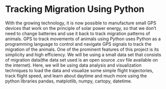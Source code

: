 # Tracking Migration Using Python

With the growing technology, it is now possible to manufacture small GPS devices that work on the principle of solar power energy, 
so that we don’t need to change batteries and use it back to track migration patterns of animals. 
GPS to track movements of animals using Python uses Python as a programming language to control and navigate GPS signals to track the migration of the animals. 
One of the prominent features of this project is its simplicity and high efficiency. 
We will be using a small data set that consists of migration data(the data set used is an open source .csv file available on the internet).
Here, we will be using data analysis and visualization techniques to load the data and visualize some simple flight trajectories, track flight speed,
and learn about daytime and much more using the python libraries pandas, matplotlib, numpy, cartopy, datetime.
